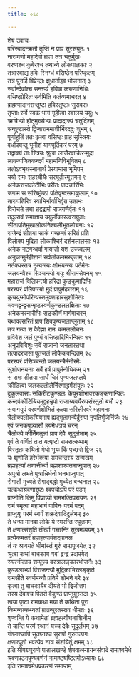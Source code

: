 ```yaml
---
title: ०६८

---
```

शेष उवाच-  
परिस्वादन्क्रतौ तृप्तिं न प्राप सुरसंयुतः १  
नारायणो महादेवो ब्रह्मा तत्र चतुर्मुखः  
वरुणश्च कुबेरश्च तथान्ये लोकपालकाः २  
तत्रास्वाद्य हविः स्निग्धं वसिष्ठेन परिष्कृतम्  
तत्र पुनर्हि विप्रेन्द्राः क्षुधार्ताइव भोजनात् ३  
सर्वान्देवांश्च सन्तर्प्य हविषा करुणानिधिः  
वसिष्ठप्रेरितः सर्वमिति कर्तव्यमाचरत् ४  
ब्राह्मणादानसन्तुष्टा हविस्तुष्टाः सुरावराः  
तृप्ताः सर्वे स्वकं भागं गृहीत्वा स्वालयं ययुः ५  
ऋषिभ्यो होतृमुख्येभ्यः प्रादाद्राज्यं चतुर्दिशम्  
सन्तुष्टास्ते द्विजाराममाशीर्भिरददुः शुभम् ६  
पूर्णाहुतिं ततः कृत्वा वसिष्ठः प्राह सुस्त्रियः  
वर्धापयन्तु भूमीशं यागपूर्तिकरं परम् ७  
तद्वाक्यं ताः स्त्रियः श्रुत्वा लाजैरवाकिरन्मुदा  
लावण्यजितकन्दर्पं महामणिविभूषितम् ८  
ततोऽवभृथस्नानार्थं प्रेरयामास भूमिपम्  
ययौ रामः सहस्वीयैः सरयूतीरमुत्तमम् ९  
अनेकराजकोटीभिः परीतः पादचारिभिः  
जगाम स सरिच्छ्रेष्ठां पक्षिवृन्दसमाकुलाम् १०  
तारापतिरिव स्वाभिर्भार्याभिर्वृत उत्प्रभः  
विरोचते तथा तद्वद्रामो राजगणैर्वृतः ११  
तदुत्सवं समाज्ञाय ययुर्लोकास्त्वरायुताः  
सीतापतिमुखालोकनिश्चलीभूतलोचनाः १२  
राजेन्द्रं सीतया साकं गच्छन्तं सरितं प्रति  
विलोक्य मुदिता लोकाश्चिरं दर्शनलालसाः १३  
अनेक नटगन्धर्वा गायन्तो यश उज्ज्वलम्  
अनुजग्मुर्महीशानं सर्वलोकनमस्कृतम् १४  
नर्तक्यस्तत्र नृत्यन्त्यः क्षोभयन्त्यः पतेर्मनः  
जलयन्त्रैश्च सिञ्चन्त्यो ययुः श्रीरामसेवनम् १५  
महाराजं विलिपन्त्यो हरिद्रा कुङ्कुमादिभिः  
परस्परं प्रलिपन्त्यो मुदं प्रापुर्महत्तराम् १६  
कुचयुग्मोपरिन्यस्तमुक्ताहारसुशोभिताः  
श्रवणद्वन्द्वसम्मृष्टस्वर्णकुण्डललक्षिताः १७  
अनेकनरनारीभिः सङ्कीर्णं मार्गमाचरन्  
यथावत्सरितं प्राप शिवपुण्यजलाप्लुताम् १८  
तत्र गत्वा स वैदेह्या रामः कमललोचनः  
प्रविवेश जलं पुण्यं वसिष्ठादिभिरन्वितः १९  
अनुप्रविविशुः सर्वे राजानो जनतास्तथा  
तत्पादरजसा पूतजलं लोकैकवन्दितम् २०  
परस्परं प्रसिञ्चन्तो जलयन्त्रैर्मनोरमैः  
सुशोणनयनाः सर्वे हर्षं प्रापुर्मनोधिकम् २१  
स रामः सीतया सार्धं चिरं पुण्यजलप्लवे  
क्रीडित्वा जलकल्लोलैर्निरगाद्धर्मसंयुतः २२  
दुकूलवासाः सकिरीटकुण्डलः केयूरशोभावरकङ्कणान्वितः  
कन्दर्पकोटिश्रियमुद्वहन्नृपो राजाग्र्यवर्यैरुपसंस्तुतो बभौ २३  
सयागयूपं वरवर्णशोभितं कृत्वा सरित्तीरवरे महामनाः  
त्रैलोक्यलोकश्रियमाप ह्यद्भुतामन्यैर्दुरापां नृपतिर्भुजैर्निजैः २४  
एवं जनकपुत्र्यासौ हयमेधत्रयं चरन्  
त्रैलोक्ये कीर्तिमतुलां प्राप देवैः सुदुर्लभाम् २५  
एवं ते वर्णितं तात यत्पृष्टो रामसत्कथाम्  
विस्तृतः कथितो मेधो भूयः किं पृच्छसे द्विज २६  
यः शृणोति हरेर्भक्त्या रामचन्द्रस्य सन्मखम्  
ब्रह्महत्यां क्षणात्तीर्त्वा ब्रह्मशाश्वतमाप्नुयात् २७  
अपुत्रो लभते पुत्रान्निर्धनो धनमाप्नुयात्  
रोगार्तो मुच्यते रोगाद्बद्धो मुच्येत बन्धनात् २८  
यत्कथाश्रवणाद्दुष्टः श्वपचोऽपि परं पदम्  
प्राप्नोति किमु विप्राग्र्यो रामभक्तिपरायणः २९  
रामं स्मृत्वा महाभागं पापिनः परमं पदम्  
प्राप्नुयुः परमं स्वर्गं शक्रदेवादिदुर्लभम् ३०  
ते धन्या मानवा लोके ये स्मरन्ति रघूत्तमम्  
ते क्षणात्संसृतिं तीर्त्वा गच्छन्ति सुखमव्ययम् ३१  
प्रत्येकमक्षरं ब्रह्महत्यावंशदवानलः  
तं यः श्रावयते धीमांस्तं गुरुं सम्प्रपूजयेत् ३२  
श्रुत्वा कथां वाचकाय गवां द्वन्द्वं प्रदापयेत्  
सपत्नीकाय सम्पूज्य वस्त्रालङ्कारभोजनैः ३३  
कुण्डलाभ्यां विराजन्त्यौ मुद्रिकाभिरलङ्कृते  
रामसीते स्वर्णमय्यौ प्रतिमे शोभने वरे ३४  
कृत्वा तु वाचकायैव दीयते भो द्विजोत्तम  
तस्य देवाश्च पितरो वैकुण्ठं प्राप्नुयुस्तदा ३५  
त्वया पृष्टा रामकथा मया ते कथिता पुरा  
किमन्यत्कथ्यतां ब्रह्मन्पुरतस्तव धीमतः ३६  
शृण्वन्ति ये कथामेतां ब्रह्महत्यौघनाशिनीम्  
ते यान्ति परमं स्थानं यच्च देवैः सुदुर्लभम् ३७  
गोघ्नश्चापि सुतघ्नश्च सुरापो गुरुतल्पगः  
क्षणात्पूतो भवत्येव नात्र संशयितुं क्षमम् ३८  
इति श्रीपद्मपुराणे पातालखण्डे शेषवात्स्यायनसंवादे रामाश्वमेधे  
श्रवणपठनपुण्यवर्णनं नामाष्टषष्टितमोऽध्यायः ६८  
इति रामाश्वमेधप्रकरणं समाप्तम्